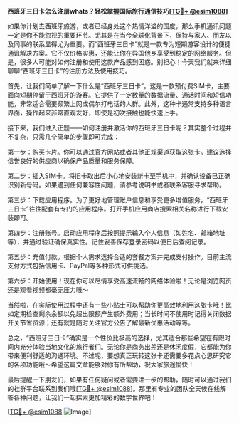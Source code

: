 **西班牙三日卡怎么注册whats？轻松掌握国际旅行通信技巧[[TG💪+ @esim1088](https://t.me/s/esim1088)]**

如果你计划去西班牙旅游，或者已经身处这个热情洋溢的国度，那么手机通讯问题一定是你不能忽视的重要环节。尤其是在当今全球化背景下，保持与家人、朋友以及同事的联系显得尤为重要。而“西班牙三日卡”就是一款专为短期游客设计的便捷通讯解决方案。它不仅价格实惠，还能让你在异国他乡享受到稳定的网络服务。但是，很多人可能对如何注册和使用这款产品感到困惑。别担心！今天我们就来详细聊聊“西班牙三日卡”的注册方法及使用技巧。

首先，让我们简单了解一下什么是“西班牙三日卡”。这是一款预付费SIM卡，主要面向短期停留于西班牙的游客。它提供了一定数量的数据流量、通话时间和短信功能，非常适合需要频繁上网或偶尔打电话的人群。此外，这种卡通常支持多种语言界面，操作起来非常直观友好，即使是初次接触也能快速上手。

接下来，我们进入正题——如何注册并激活你的西班牙三日卡呢？其实整个过程并不复杂，只需几个简单的步骤即可完成：

第一步：购买卡片。你可以通过官方网站或者其他正规渠道获取这张卡。建议选择信誉良好的供应商以确保产品质量和服务保障。

第二步：插入SIM卡。将旧卡取出后小心地安装新卡至手机中，并确认设备已正确识别新号码。如果遇到任何兼容性问题，请参考说明书或者联系客服寻求帮助。

第三步：下载应用程序。为了更好地管理账户信息和享受更多增值服务，“西班牙三日卡”往往配套有专门的应用程序。打开手机应用商店搜索相关名称进行下载安装即可。

第四步：注册账号。启动应用程序后按照提示输入个人信息（如姓名、邮箱地址等），并通过验证确保真实性。记住妥善保存登录密码以便日后查阅记录。

第五步：充值付款。根据个人需求选择合适的套餐方案并完成支付操作。目前主流支付方式包括信用卡、PayPal等多种形式可供挑选。

第六步：开始使用！现在你可以尽情享受高速流畅的网络体验啦！无论是浏览网页还是观看视频都毫无压力哦～

当然啦，在实际使用过程中还有一些小贴士可以帮助你更高效地利用这张卡哦！比如定期检查剩余余额以免超出限额产生额外费用；当长时间不使用时记得关闭数据开关节省资源；还有就是随时关注官方公告了解最新优惠活动等等。

总之，“西班牙三日卡”确实是一个性价比极高的选择，尤其适合那些希望在有限时间内充分体验当地文化的旅行者们。无论你是商务出差还是休闲度假，它都能为你带来便利舒适的沟通环境。不过呢，要想真正玩转这张卡还需要多花点心思研究它的各项功能哦～希望这篇文章能够对你有所帮助，祝大家旅途愉快！

最后提醒一下朋友们，如果有任何疑问或者需要进一步的帮助，随时可以通过我们的社群平台联系到我们哦[[TG💪+ @esim1088](https://t.me/s/esim1088)]。那里有专业的团队全天候在线解答各种问题，让我们一起探索更加精彩的数字世界吧！

[[TG💪+ @esim1088](https://t.me/s/esim1088) ![Image](https://i.postimg.cc/4NQfJmqS/Snipaste-2025-05-13-00-14-12.png)]